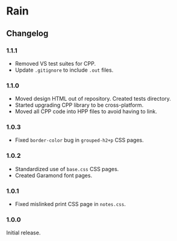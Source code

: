 <link rel="stylesheet" type="text/css" href="css/notes.css">

# Rain

## Changelog

### 1.1.1

* Removed VS test suites for CPP.
* Update `.gitignore` to include `.out` files.

### 1.1.0

* Moved design HTML out of repository. Created tests directory.
* Started upgrading CPP library to be cross-platform.
* Moved all CPP code into HPP files to avoid having to link.

### 1.0.3

* Fixed `border-color` bug in `grouped-h2+p` CSS pages.

### 1.0.2

* Standardized use of `base.css` CSS pages.
* Created Garamond font pages.

### 1.0.1

* Fixed mislinked print CSS page in `notes.css`.

### 1.0.0

Initial release.
